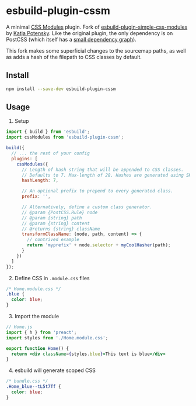 # esbuild-plugin-cssm

A minimal [CSS Modules](https://github.com/css-modules/css-modules) plugin. Fork of [esbuild-plugin-simple-css-modules](https://gitlab.com/hesxenon/esbuild-plugin-simple-css-modules) by [Katja Potensky](https://gitlab.com/hesxenon). Like the original plugin, the only dependency is on PostCSS (which itself has a [small dependency graph](https://npmgraph.js.org/?q=postcss)).

This fork makes some superficial changes to the sourcemap paths, as well as adds a hash of the filepath to CSS classes by default.

## Install

```bash
npm install --save-dev esbuild-plugin-cssm
```

## Usage

1. Setup
```js
import { build } from 'esbuild';
import cssModules from 'esbuild-plugin-cssm';

build({
  // ... the rest of your config
  plugins: [
    cssModules({
      // Length of hash string that will be appended to CSS classes.
      // Defaults to 7. Max-length of 28. Hashes are generated using SHA-1 internally.
      hashLength: 7,

      // An optional prefix to prepend to every generated class.
      prefix: '',

      // Alternatively, define a custom class generator.
      // @param {PostCSS.Rule} node
      // @param {string} path
      // @param {string} content
      // @returns {string} className
      transformClassName: (node, path, content) => {
        // contrived example
        return 'myprefix' + node.selector + myCoolHasher(path);
      }
    })
  ]
});
```

2. Define CSS in `.module.css` files
```css
/* Home.module.css */
.blue {
  color: blue;
}
```

3. Import the module
```jsx
// Home.js
import { h } from 'preact';
import styles from './Home.module.css';

export function Home() {
  return <div className={styles.blue}>This text is blue</div>
}
```

4. esbuild will generate scoped CSS
```css
/* bundle.css */
.Home_blue--tL5t7Tf {
  color: blue;
}
```
